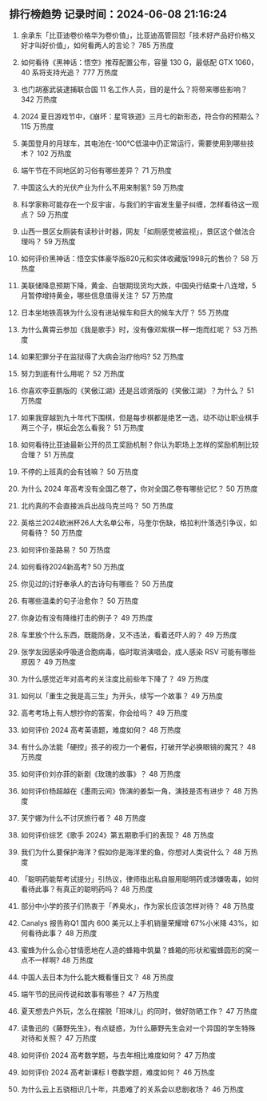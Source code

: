
## 排行榜趋势 记录时间：2024-06-08 21:16:24
  
  1. 余承东「比亚迪卷价格华为卷价值」，比亚迪高管回怼「技术好产品好价格又好才叫好价值」，如何看两人的言论？ 785 万热度
    
  2. 如何看待《黑神话：悟空》推荐配置公布，容量 130 G，最低配 GTX 1060，40 系将支持光追？ 777 万热度
    
  3. 也门胡塞武装逮捕联合国 11 名工作人员，目的是什么？将带来哪些影响？ 342 万热度
    
  4. 2024 夏日游戏节中，《崩坏：星穹铁道》三月七的新形态，符合你的预期么？ 115 万热度
    
  5. 美国登月的月球车，其电池在-100℃低温中仍正常运行，需要使用到哪些技术？ 102 万热度
    
  6. 端午节在不同地区的习俗有哪些差异？ 71 万热度
    
  7. 中国这么大的光伏产业为什么不用来制氢? 59 万热度
    
  8. 科学家称可能存在一个反宇宙，与我们的宇宙发生量子纠缠，怎样看待这一观点？ 59 万热度
    
  9. 山西一景区女厕装有读秒计时器，网友「如厕感觉被监视」，景区这个做法合理吗？ 59 万热度
    
  10. 如何评价黑神话：悟空实体豪华版820元和实体收藏版1998元的售价？ 58 万热度
    
  11. 美联储降息预期下降，黄金、白银期现货均大跌，中国央行结束十八连增，5月暂停增持黄金，哪些信息值得关注？ 57 万热度
    
  12. 日本坐地铁高铁为什么没有进站候车和巨大的候车大厅？ 55 万热度
    
  13. 为什么黄霄云参加《我是歌手》时，没有像邓紫棋一样一炮而红呢？ 53 万热度
    
  14. 如果犯罪分子在监狱得了大病会治疗他吗? 52 万热度
    
  15. 努力到底有什么用呢？ 52 万热度
    
  16. 你喜欢李亚鹏版的《笑傲江湖》还是吕颂贤版的《笑傲江湖》？为什么？ 51 万热度
    
  17. 如果我穿越到九十年代下围棋，但是每步棋都是绝艺一选，动不动让职业棋手两三个子，棋坛会怎么看我？ 51 万热度
    
  18. 如何看待比亚迪最新公开的员工奖励机制？你认为职场上怎样的奖励机制比较合理？ 51 万热度
    
  19. 不停的上班真的会有钱嘛？ 50 万热度
    
  20. 为什么 2024 年高考没有全国乙卷了，你对全国乙卷有哪些记忆？ 50 万热度
    
  21. 北约真的不会直接派兵出战乌克兰吗？ 50 万热度
    
  22. 英格兰2024欧洲杯26人大名单公布，马奎尔伤缺，格拉利什落选引争议，如何看待？ 50 万热度
    
  23. 如何评价圣路易？ 50 万热度
    
  24. 如何看待2024新高考? 50 万热度
    
  25. 你见过的讨好奉承人的古诗句有哪些？ 50 万热度
    
  26. 有哪些温柔的句子治愈你？ 50 万热度
    
  27. 你身边有没有降维打击的例子？ 49 万热度
    
  28. 车里放个什么东西，既能防身，又不违法，看着还吓人的？ 49 万热度
    
  29. 张学友因感染呼吸道合胞病毒，临时取消演唱会，成人感染 RSV 可能有哪些原因？ 49 万热度
    
  30. 为什么感觉近年对高考的关注度比前些年下降了？ 49 万热度
    
  31. 如何以「重生之我是高三生」为开头，续写一个故事？ 49 万热度
    
  32. 高考考场上有人想抄你的答案，你会给吗？ 49 万热度
    
  33. 如何评价 2024 高考英语题，难度如何？ 48 万热度
    
  34. 有什么办法能「硬控」孩子的视力一个暑假，打破开学必换眼镜的魔咒？ 48 万热度
    
  35. 如何评价刘亦菲的新剧《玫瑰的故事》？ 48 万热度
    
  36. 如何评价杨超越在《墨雨云间》饰演的姜梨一角，演技是否有进步？ 48 万热度
    
  37. 芙宁娜为什么不讨厌旅行者？ 48 万热度
    
  38. 如何评价综艺《歌手 2024》第五期歌手们的表现？ 48 万热度
    
  39. 我们为什么要保护海洋？假如你是海洋里的鱼，你想对人类说什么？ 48 万热度
    
  40. 「聪明药能帮考试提分」引热议，律师指出私自服用聪明药或涉嫌吸毒，如何看待此事？有真正的聪明药吗？ 48 万热度
    
  41. 部分中小学的孩子们热衷于「养臭水」，作为家长应该怎样对待？ 48 万热度
    
  42. Canalys 报告称Q1 国内 600 美元以上手机销量荣耀增 67%小米降 43%，如何看待此事？ 48 万热度
    
  43. 蜜蜂为什么会心甘情愿地在人造的蜂箱中筑巢？蜂箱的形状和蜜蜂圆形的窝一点不一样啊? 48 万热度
    
  44. 中国人去日本为什么能大概看懂日文？ 48 万热度
    
  45. 端午节的民间传说和故事有哪些？ 47 万热度
    
  46. 夏天想去户外玩，怎么在摆脱「班味儿」的同时，做好防晒工作？ 47 万热度
    
  47. 读鲁迅的《藤野先生》，有点疑惑，为什么藤野先生会对一个异国的学生特殊对待和关照？ 47 万热度
    
  48. 如何评价 2024 高考数学题，与去年相比难度如何？ 47 万热度
    
  49. 如何评价 2024 高考新课标 I 卷数学题，难度如何？ 46 万热度
    
  50. 为什么云上五骁相识几十年，共患难了的关系会以悲剧收场？ 46 万热度
    